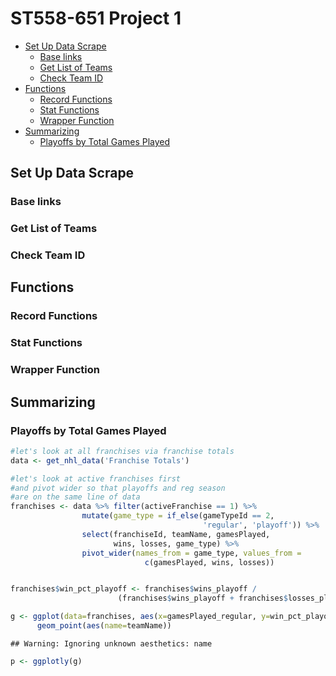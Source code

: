 ST558-651 Project 1
================

-   [Set Up Data Scrape](#set-up-data-scrape)
    -   [Base links](#base-links)
    -   [Get List of Teams](#get-list-of-teams)
    -   [Check Team ID](#check-team-id)
-   [Functions](#functions)
    -   [Record Functions](#record-functions)
    -   [Stat Functions](#stat-functions)
    -   [Wrapper Function](#wrapper-function)
-   [Summarizing](#summarizing)
    -   [Playoffs by Total Games
        Played](#playoffs-by-total-games-played)

## Set Up Data Scrape

### Base links

### Get List of Teams

### Check Team ID

## Functions

### Record Functions

### Stat Functions

### Wrapper Function

## Summarizing

### Playoffs by Total Games Played

``` r
#let's look at all franchises via franchise totals
data <- get_nhl_data('Franchise Totals')

#let's look at active franchises first
#and pivot wider so that playoffs and reg season 
#are on the same line of data
franchises <- data %>% filter(activeFranchise == 1) %>%
                mutate(game_type = if_else(gameTypeId == 2, 
                                           'regular', 'playoff')) %>%
                select(franchiseId, teamName, gamesPlayed, 
                       wins, losses, game_type) %>%
                pivot_wider(names_from = game_type, values_from = 
                              c(gamesPlayed, wins, losses))


franchises$win_pct_playoff <- franchises$wins_playoff / 
                        (franchises$wins_playoff + franchises$losses_playoff)

g <- ggplot(data=franchises, aes(x=gamesPlayed_regular, y=win_pct_playoff)) +
      geom_point(aes(name=teamName))
```

    ## Warning: Ignoring unknown aesthetics: name

``` r
p <- ggplotly(g)
```

<iframe src="C:/Users/jrcar/OneDrive/Documents/558/ST-558/st558-651-project-1/index.html" width="100%" height="600" scrolling="no" seamless="seamless" frameBorder="0"></iframe>
